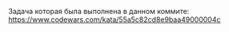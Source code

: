 Задача которая была выполнена в данном коммите: https://www.codewars.com/kata/55a5c82cd8e9baa49000004c